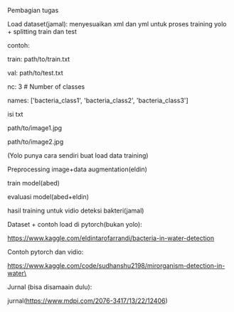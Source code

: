 Pembagian tugas

Load dataset(jamal): menyesuaikan xml dan yml untuk proses training yolo + splitting train dan test

contoh:

train: path/to/train.txt

val: path/to/test.txt

nc: 3  # Number of classes

names: ['bacteria_class1', 'bacteria_class2', 'bacteria_class3']

isi txt

path/to/image1.jpg

path/to/image2.jpg

(Yolo punya cara sendiri buat load data training)


Preprocessing image+data augmentation(eldin)

train model(abed)

evaluasi model(abed+eldin)

hasil training untuk vidio deteksi bakteri(jamal)

Dataset + contoh load di pytorch(bukan yolo): 

https://www.kaggle.com/eldintarofarrandi/bacteria-in-water-detection

Contoh pytorch dan vidio:

https://www.kaggle.com/code/sudhanshu2198/mirorganism-detection-in-water\

Jurnal (bisa disamaain dulu):

jurnal(https://www.mdpi.com/2076-3417/13/22/12406)
